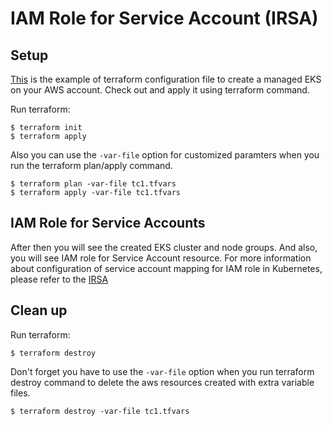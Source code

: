 # IAM Role for Service Account (IRSA)
## Setup
[This](https://github.com/Young-ook/terraform-aws-eks/blob/main/examples/irsa/main.tf) is the example of terraform configuration file to create a managed EKS on your AWS account. Check out and apply it using terraform command.

Run terraform:
```
$ terraform init
$ terraform apply
```
Also you can use the `-var-file` option for customized paramters when you run the terraform plan/apply command.
```
$ terraform plan -var-file tc1.tfvars
$ terraform apply -var-file tc1.tfvars
```

## IAM Role for Service Accounts
After then you will see the created EKS cluster and node groups. And also, you will see IAM role for Service Account resource. For more information about configuration of service account mapping for IAM role in Kubernetes, please refer to the [IRSA](https://github.com/Young-ook/terraform-aws-eks/blob/main/modules/iam-role-for-serviceaccount/)

## Clean up
Run terraform:
```
$ terraform destroy
```
Don't forget you have to use the `-var-file` option when you run terraform destroy command to delete the aws resources created with extra variable files.
```
$ terraform destroy -var-file tc1.tfvars
```
